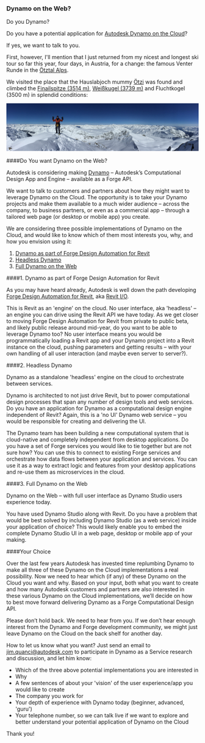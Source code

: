 <head>
<meta http-equiv="Content-Type" content="text/html; charset=utf-8">
<link rel="stylesheet" type="text/css" href="bc.css">
<!--
<script src="run_prettify.js" type="text/javascript"></script>
<script src="https://google-code-prettify.googlecode.com/svn/loader/run_prettify.js" type="text/javascript"></script>
-->
<script src="https://cdn.rawgit.com/google/code-prettify/master/loader/run_prettify.js" type="text/javascript"></script>
</head>

<!---

Do you have a potential application for Dynamo on the Cloud? If yes, we want to talk to you! #RevitAPI @AutodeskRevit #bim #dynamobim @AutodeskForge #ForgeDevCon http://bit.ly/dynamoweb

Do you Dynamo?
Do you have a potential application for Autodesk Dynamo on the Cloud?
If yes, we want to talk to you...

--->

### Dynamo on the Web?

Do you Dynamo?

Do you have a potential application for [Autodesk Dynamo on the Cloud](#3)?

If yes, we want to talk to you.

First, however, I'll mention that I just returned from my nicest and longest ski tour so far this year, four days, in Austria, for a change: the famous Venter Runde in
the [Ötztal Alps](https://en.wikipedia.org/wiki/%C3%96tztal_Alps).

We visited the place
that the Hauslabjoch mummy [Ötzi](https://en.wikipedia.org/wiki/%C3%96tzi) was
found and climbed the [Finailspitze (3514 m)](https://en.wikipedia.org/wiki/Fineilspitze),
[Weißkugel (3739 m)](https://en.wikipedia.org/wiki/Wei%C3%9Fkugel) and
Fluchtkogel (3500 m) in splendid conditions:

<center>
<img src="img/588_finailspitze_jeremy.jpg" alt="Jeremy on the Finailspitze summit in Austria" width="1182"/>
</center>

####<a name="3"></a>Do You want Dynamo on the Web?

Autodesk is considering making [Dynamo](https://www.autodesk.com/products/dynamo-studio/overview)
&ndash; Autodesk’s Computational Design App and Engine &ndash; available as a Forge API.

We want to talk to customers and partners about how they might want to leverage Dynamo on the Cloud.  The opportunity is to take your Dynamo projects and make them available to a much wider audience &ndash; across the company, to business partners, or even as a commercial app &ndash; through a tailored web page (or desktop or mobile app) you create.

We are considering three possible implementations of Dynamo on the Cloud, and would like to know which of them most interests you, why, and how you envision using it:

1. [Dynamo as part of Forge Design Automation for Revit](#3.1) 
2. [Headless Dynamo](#3.2) 
3. [Full Dynamo on the Web](#3.3) 

####<a name="3.1"></a>1. Dynamo as part of Forge Design Automation for Revit

As you may have heard already, Autodesk is well down the path
developing [Forge Design Automation for Revit](http://au.autodesk.com/au-online/classes-on-demand/class-catalog/classes/year-2017/autocad/sd124720#chapter=0),
aka [Revit I/O](http://thebuildingcoder.typepad.com/blog/about-the-author.html#5.28b).

This is Revit as an 'engine' on the cloud.  No user interface, aka 'headless' &ndash; an engine you can drive using the Revit API we have today.  As we get closer to moving Forge Design Automation for Revit from private to public beta, and likely public release around mid-year, do you want to be able to leverage Dynamo too?  No user interface means you would be programmatically loading a Revit app and your Dynamo project into a Revit instance on the cloud, pushing parameters and getting results &ndash; with your own handling of all user interaction (and maybe even server to server?).

####<a name="3.2"></a>2. Headless Dynamo

Dynamo as a standalone 'headless' engine on the cloud to orchestrate between services.

Dynamo is architected to not just drive Revit, but to power computational design processes that span any number of design tools and web services.  Do you have an application for Dynamo as a computational design engine independent of Revit? Again, this is a 'no UI' Dynamo web service &ndash; you would be responsible for creating and delivering the UI.

The Dynamo team has been building a new computational system that is cloud-native and completely independent from desktop applications. Do you have a set of Forge services you would like to tie together but are not sure how? You can use this to connect to existing Forge services and orchestrate how data flows between your application and services. You can use it as a way to extract logic and features from your desktop applications and re-use them as microservices in the cloud.

####<a name="3.3"></a>3. Full Dynamo on the Web

Dynamo on the Web &ndash; with full user interface as Dynamo Studio users experience today.

You have used Dynamo Studio along with Revit.  Do you have a problem that would be best solved by including Dynamo Studio (as a web service) inside your application of choice?  This would likely enable you to embed the complete Dynamo Studio UI in a web page, desktop or mobile app of your making.

####<a name="4"></a>Your Choice

Over the last few years Autodesk has invested time replumbing Dynamo to make all three of these Dynamo on the Cloud implementations a real possibility.  Now we need to hear which (if any) of these Dynamo on the Cloud you want and why.  Based on your input, both what you want to create and how many Autodesk customers and partners are also interested in these various Dynamo on the Cloud implementations, we’ll decide on how to best move forward delivering Dynamo as a Forge Computational Design API.

Please don’t hold back.  We need to hear from you.  If we don’t hear enough interest from the Dynamo and Forge development community, we might just leave Dynamo on the Cloud on the back shelf for another day.

How to let us know what you want? Just send an email
to [jim.quanci@autodesk.com](mailto:jim.quanci@autodesk.com) to
participate in Dynamo as a Service research and discussion, and let him know:

- Which of the three above potential implementations you are interested in
- Why
- A few sentences of about your 'vision' of the user experience/app you would like to create
- The company you work for
- Your depth of experience with Dynamo today (beginner, advanced, 'guru')
- Your telephone number, so we can talk live if we want to explore and better understand your potential application of Dynamo on the Cloud

Thank you!
